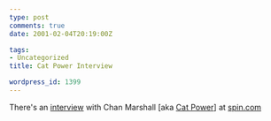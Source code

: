 ```yaml
---
type: post
comments: true
date: 2001-02-04T20:19:00Z

tags:
- Uncategorized
title: Cat Power Interview

wordpress_id: 1399
---
```


There's an [interview](http://www.spin.com/new/features/videofeatures/feb2001yearcat.html) with Chan Marshall [aka [Cat Power](http://www.matadorrecords.com/cat_power/)] at [spin.com](http://www.spin.com)
